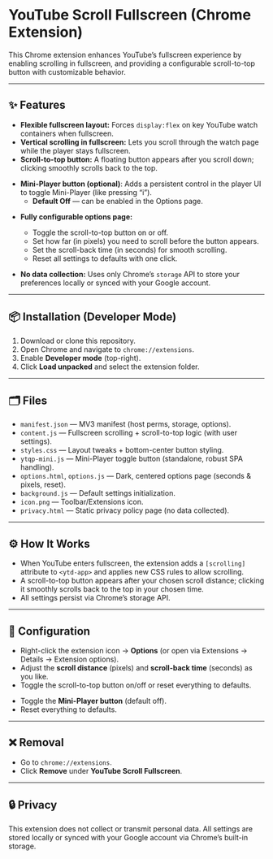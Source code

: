 # YouTube Scroll Fullscreen (Chrome Extension)

This Chrome extension enhances YouTube’s fullscreen experience by enabling scrolling in fullscreen, and providing a configurable scroll-to-top button with customizable behavior.

---

## ✨ Features

* **Flexible fullscreen layout:** Forces `display:flex` on key YouTube watch containers when fullscreen.
* **Vertical scrolling in fullscreen:** Lets you scroll through the watch page while the player stays fullscreen.
* **Scroll-to-top button:** A floating button appears after you scroll down; clicking smoothly scrolls back to the top.
- **Mini-Player button (optional)**: Adds a persistent control in the player UI to toggle Mini-Player (like pressing “i”).  
  - **Default Off** — can be enabled in the Options page.

* **Fully configurable options page:**

  * Toggle the scroll-to-top button on or off.
  * Set how far (in pixels) you need to scroll before the button appears.
  * Set the scroll-back time (in seconds) for smooth scrolling.
  * Reset all settings to defaults with one click.

* **No data collection:** Uses only Chrome’s `storage` API to store your preferences locally or synced with your Google account.

---

## 📦 Installation (Developer Mode)

1. Download or clone this repository.
2. Open Chrome and navigate to `chrome://extensions`.
3. Enable **Developer mode** (top-right).
4. Click **Load unpacked** and select the extension folder.

---

## 🗂 Files

- `manifest.json` — MV3 manifest (host perms, storage, options).
- `content.js` — Fullscreen scrolling + scroll-to-top logic (with user settings).
- `styles.css` — Layout tweaks + bottom-center button styling.
- `ytqp-mini.js` — Mini-Player toggle button (standalone, robust SPA handling).
- `options.html`, `options.js` — Dark, centered options page (seconds & pixels, reset).
- `background.js` — Default settings initialization.
- `icon.png` — Toolbar/Extensions icon.
- `privacy.html` — Static privacy policy page (no data collected).

---

## ⚙️ How It Works

* When YouTube enters fullscreen, the extension adds a `[scrolling]` attribute to `<ytd-app>` and applies new CSS rules to allow scrolling.
* A scroll-to-top button appears after your chosen scroll distance; clicking it smoothly scrolls back to the top in your chosen time.
* All settings persist via Chrome’s storage API.

---

## 🔧 Configuration

* Right-click the extension icon → **Options** (or open via Extensions → Details → Extension options).
* Adjust the **scroll distance** (pixels) and **scroll-back time** (seconds) as you like.
* Toggle the scroll-to-top button on/off or reset everything to defaults.
- Toggle the **Mini-Player button** (default off).
- Reset everything to defaults.

---

## ❌ Removal

* Go to `chrome://extensions`.
* Click **Remove** under **YouTube Scroll Fullscreen**.

---

## 🔒 Privacy

This extension does not collect or transmit personal data. All settings are stored locally or synced with your Google account via Chrome’s built-in storage.
